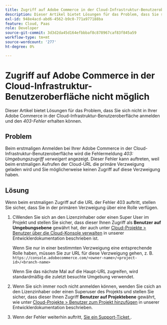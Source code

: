 ```yaml
---
title: Zugriff auf Adobe Commerce in der Cloud-Infrastruktur-Benutzeroberfläche nicht möglich
description: Dieser Artikel bietet Lösungen für das Problem, dass Sie sich nicht in Ihrer Adobe Commerce in der Cloud-Infrastruktur-Benutzeroberfläche anmelden und den „403-Fehler“ erhalten können.
exl-id: 948e4acd-abd6-4562-b9c0-771a977188ba
feature: Cloud, Paas
role: Developer
source-git-commit: 3d3d2da45d164efbbbaf8c878967caf83f845a59
workflow-type: tm+mt
source-wordcount: '277'
ht-degree: 0%

---
```


# Zugriff auf Adobe Commerce in der Cloud-Infrastruktur-Benutzeroberfläche nicht möglich

Dieser Artikel bietet Lösungen für das Problem, dass Sie sich nicht in Ihrer Adobe Commerce in der Cloud-Infrastruktur-Benutzeroberfläche anmelden und den *403-Fehler* erhalten können.

## Problem

Beim erstmaligen Anmelden bei Ihrer Adobe Commerce in der Cloud-Infrastruktur-Benutzeroberfläche wird die Fehlermeldung *403: Umgebungszugriff verweigert* angezeigt. Dieser Fehler kann auftreten, weil beim erstmaligen Aufrufen der Cloud-URL die primäre Verzweigung geladen wird und Sie möglicherweise keinen Zugriff auf diese Verzweigung haben.

## Lösung

Wenn beim erstmaligen Zugriff auf die URL der Fehler 403 auftritt, stellen Sie sicher, dass Sie in der primären Verzweigung über eine Rolle verfügen.

1. СWenden Sie sich an den Lizenzinhaber oder einen Super User im Projekt und stellen Sie sicher, dass dieser Ihnen Zugriff als **Benutzer auf Umgebungsebene** gewährt hat, der auch unter [Cloud-Projekte > Benutzer über die Cloud-Konsole verwalten](https://experienceleague.adobe.com/docs/commerce-cloud-service/user-guide/project/user-access.html?lang=de#manage-users-from-the-cloud-console) in unserer Entwicklerdokumentation beschrieben ist.

   Wenn Sie nur in einer bestimmten Verzweigung eine entsprechende Rolle haben, müssen Sie zur URL für diese Verzweigung gehen, z. B.
   `https://console.adobecommerce.com/<owner-name>/<project-id>/<branch-name>`

   Wenn Sie das nächste Mal auf die Haupt-URL zugreifen, wird standardmäßig die zuletzt besuchte Umgebung verwendet.

1. Wenn Sie sich immer noch nicht anmelden können, wenden Sie сsich an den Lizenzinhaber oder einen Superuser des Projekts und stellen Sie sicher, dass dieser Ihnen Zugriff **Benutzer auf Projektebene** gewährt, wie unter [Cloud-Projekte > Benutzer zum Projekt hinzufügen](https://experienceleague.adobe.com/docs/commerce-cloud-service/user-guide/project/user-access.html?lang=de#add-a-user-to-the-project) in unserer Entwicklerdokumentation beschrieben.
1. Wenn der Fehler weiterhin auftritt, [ Sie ein Support-Ticket ](/help/help-center-guide/help-center/magento-help-center-user-guide.md#submit-ticket).
